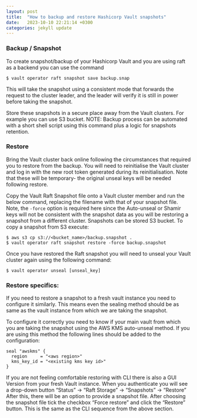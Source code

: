 ```yaml
---
layout: post
title:  "How to backup and restore Hashicorp Vault snapshots"
date:   2023-10-10 22:21:14 +0300
categories: jekyll update
---
```

### Backup / Snapshot
To create snapshot/backup of your Hashicorp Vault and you are using raft as a backend you can use the command
```shell
$ vault operator raft snapshot save backup.snap
```
This will take the snapshot using a consistent mode that forwards the request to the cluster leader, and the leader will verify it is still in power before taking the snapshot.

Store these snapshots in a secure place away from the Vault clusters. For example you can use S3 bucket.
NOTE: Backup process can be automated with a short shell script using this command plus a logic for snapshots retention.
### Restore
Bring the Vault cluster back online following the circumstances that required you to restore from the backup. You will need to reinitialise the Vault cluster and log in with the new root token generated during its reinitialisation. Note that these will be temporary- the original unseal keys will be needed following restore.

Copy the Vault Raft Snapshot file onto a Vault cluster member and run the below command, replacing the filename with that of your snapshot file. Note, the ```-force``` option is required here since the Auto-unseal or Shamir keys will not be consistent with the snapshot data as you will be restoring a snapshot from a different cluster. Snapshots can be stored S3 bucket. To copy a snapshot from S3 execute:

```shell
$ aws s3 cp s3://<bucket_name>/backup.snapshot . 
$ vault operator raft snapshot restore -force backup.snapshot
```

Once you have restored the Raft snapshot you will need to unseal your Vault cluster again using the following command:
```shell
$ vault operator unseal [unseal_key]
```
### Restore specifics:

If you need to restore a snapshot to a fresh vault instance you need to configure it similarly.  This means even the sealing method should be as same as the vault instance from which we are taking the snapshot.

To configure it correctly you need to know if your main vault from which you are taking the snapshot using the AWS KMS auto-unseal method. If you are using this method the following lines should be added to the configuration:
```
seal "awskms" {
  region     = "<aws region>"
  kms_key_id = "<existing kms key id>"
}
```

If you are not feeling comfortable restoring with CLI there is also a GUI Version from your fresh Vault instance.
When you authenticate you will see a drop-down button “Status” → “Raft Storage” → “Snapshots” → “Restore”
After this, there will be an option to provide a snapshot file.
After choosing the snapshot file tick the checkbox “Force restore” and click the “Restore” button.
This is the same as the CLI sequence from the above section.